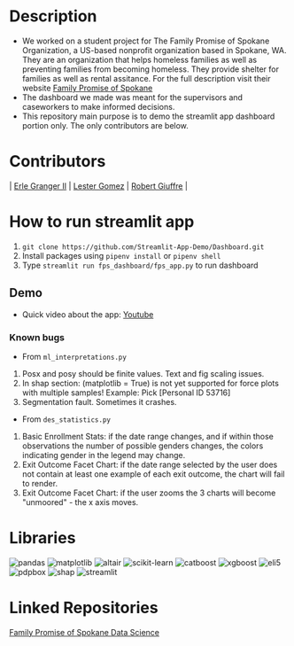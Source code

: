 # Description
- We worked on a student project for The Family Promise of Spokane Organization, a US-based nonprofit organization based in Spokane, WA. They are an organization that helps homeless families as well as preventing families from becoming homeless. They provide shelter for families as well as rental assitance. For the full description visit their website [Family Promise of Spokane](https://www.familypromiseofspokane.org/)
- The dashboard we made was meant for the supervisors and caseworkers to make informed decisions.
- This repository main purpose is to demo the streamlit app dashboard portion only. The only contributors are below.

# Contributors
| [Erle Granger II](https://github.com/ilEnzio) | [Lester Gomez](https://github.com/machine-17) | [Robert Giuffre](https://github.com/rgiuffre90) |

# How to run streamlit app
1. `git clone https://github.com/Streamlit-App-Demo/Dashboard.git`
2. Install packages using `pipenv install` or `pipenv shell`
3. Type `streamlit run fps_dashboard/fps_app.py` to run dashboard

## Demo
- Quick video about the app: [Youtube](https://youtu.be/MIn8YVSNczk)

### Known bugs
- From `ml_interpretations.py`
1. Posx and posy should be finite values. Text and fig scaling issues.
2. In shap section: (matplotlib = True) is not yet supported for force plots with multiple samples! Example: Pick [Personal ID 53716]
3. Segmentation fault. Sometimes it crashes.

- From `des_statistics.py`
1. Basic Enrollment Stats: if the date range changes, and if within those observations the number of possible genders changes, the colors indicating gender in the legend may change.
2. Exit Outcome Facet Chart: if the date range selected by the user does not contain at least one example of each exit outcome, the chart will fail to render.
3. Exit Outcome Facet Chart: if the user zooms the 3 charts will become "unmoored" - the x axis moves.

# Libraries
![pandas](https://img.shields.io/badge/-pandas-blue)
![matplotlib](https://img.shields.io/badge/-matplotlib-blue)
![altair](https://img.shields.io/badge/-altair-red)
![scikit-learn](https://img.shields.io/badge/-scikit--learn-blue)
![catboost](https://img.shields.io/badge/-catboost-yellow)
![xgboost](https://img.shields.io/badge/-xgboost-blue)
![eli5](https://img.shields.io/badge/-eli5-blue)
![pdpbox](https://img.shields.io/badge/-pdpbox-blue)
![shap](https://img.shields.io/badge/-shap-blueviolet)
![streamlit](https://img.shields.io/badge/-streamlit-red)

# Linked Repositories
[Family Promise of Spokane Data Science](https://github.com/Lambda-School-Labs/family-promise-spokane-ds-b) 
